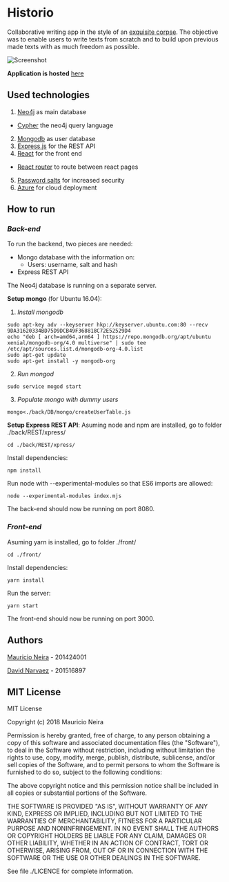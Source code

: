 # Historio
Collaborative writing app in the style of an [exquisite corpse](https://en.wikipedia.org/wiki/Exquisite_corpse "Check it out on Wikipedia"). The objective was to enable users to write texts from scratch and to build upon previous made texts with as much freedom as possible. 

![Screenshot](https://github.com/mneira10/Historio/raw/master/screenhot.png)

**Application is hosted** [here](http://neo4jbig8575.cloudapp.net "deployment link")

## Used technologies

1. [Neo4j](https://neo4j.com/ "main database") as main database
  - [Cypher](https://reacttraining.com/react-router/ "neo4j query language") the neo4j query language
2. [Mongodb](https://www.mongodb.com/ "user database") as user database
3. [Express.js](https://expressjs.com/ "REST API") for the REST API
4. [React](https://reactjs.org/ "front end js framework") for the front end
  - [React router](https://reacttraining.com/react-router/ "react router") to route between react pages
5. [Password salts](https://en.wikipedia.org/wiki/Salt_(cryptography) "salts") for increased security
6. [Azure](https://azure.microsoft.com/en-us/ "deployment") for cloud deployment 

## How to run
### *Back-end*
To run the backend, two pieces are needed:

- Mongo database with the information on:
  - Users: username, salt and hash
- Express REST API

The Neo4j database is running on a separate server.

**Setup mongo** (for Ubuntu 16.04):
1. *Install mongodb*
```
sudo apt-key adv --keyserver hkp://keyserver.ubuntu.com:80 --recv 9DA31620334BD75D9DCB49F368818C72E52529D4
echo "deb [ arch=amd64,arm64 ] https://repo.mongodb.org/apt/ubuntu xenial/mongodb-org/4.0 multiverse" | sudo tee /etc/apt/sources.list.d/mongodb-org-4.0.list
sudo apt-get update
sudo apt-get install -y mongodb-org

```
2. *Run mongod*
```
sudo service mogod start
```

3. *Populate mongo with dummy users*
```
mongo<./back/DB/mongo/createUserTable.js
```

**Setup Express REST API**:
Asuming node and npm are installed, go to folder ./back/REST/xpress/
```
cd ./back/REST/xpress/
```
Install dependencies:
```
npm install
```
Run node with --experimental-modules so that ES6 imports are allowed:
```
node --experimental-modules index.mjs
```
The back-end should now be running on port 8080.

### *Front-end*

Asuming yarn is installed, go to folder ./front/
```
cd ./front/
```
Install dependencies:
```
yarn install
```
Run the server:
```
yarn start
```
The front-end should now be running on port 3000.

## Authors

[Mauricio Neira](https://mneira10.github.io/ "me") - 201424001

[David Narvaez](https://dnarvaez27.github.io/ "my buddy") - 201516897


## MIT License

MIT License

Copyright (c) 2018 Mauricio Neira

Permission is hereby granted, free of charge, to any person obtaining a copy
of this software and associated documentation files (the "Software"), to deal
in the Software without restriction, including without limitation the rights
to use, copy, modify, merge, publish, distribute, sublicense, and/or sell
copies of the Software, and to permit persons to whom the Software is
furnished to do so, subject to the following conditions:

The above copyright notice and this permission notice shall be included in all
copies or substantial portions of the Software.

THE SOFTWARE IS PROVIDED "AS IS", WITHOUT WARRANTY OF ANY KIND, EXPRESS OR
IMPLIED, INCLUDING BUT NOT LIMITED TO THE WARRANTIES OF MERCHANTABILITY,
FITNESS FOR A PARTICULAR PURPOSE AND NONINFRINGEMENT. IN NO EVENT SHALL THE
AUTHORS OR COPYRIGHT HOLDERS BE LIABLE FOR ANY CLAIM, DAMAGES OR OTHER
LIABILITY, WHETHER IN AN ACTION OF CONTRACT, TORT OR OTHERWISE, ARISING FROM,
OUT OF OR IN CONNECTION WITH THE SOFTWARE OR THE USE OR OTHER DEALINGS IN THE
SOFTWARE.

See file ./LICENCE for complete information.


